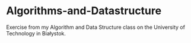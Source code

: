 # Algorithms-and-Datastructure
Exercise from my Algorithm and Data Structure class on the University of Technology in Białystok. 
